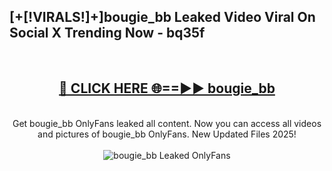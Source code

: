 <h2>[+[!VIRALS!]+]bougie_bb Leaked Video Viral On Social X Trending Now - bq35f</h2>
<br>
<div align="center">
<h2><a href="https://libra.edu.pl?bougie_bb" rel="nofollow">🔴 CLICK HERE 🌐==►► bougie_bb</a></h2>
<br>
Get bougie_bb OnlyFans leaked all content. Now you can access all videos and pictures of bougie_bb OnlyFans. New Updated Files 2025!
<br>
<br>
<a href="https://libra.edu.pl?bougie_bb" rel="nofollow" data-target="animated-image.originalLink"><img src="https://i.ibb.co.com/WyWwxjT/player-gif2.gif" alt="bougie_bb Leaked OnlyFans" style="max-width: 100%; display: inline-block;" data-target="animated-image.originalImage"></a>
</div>
<br>
